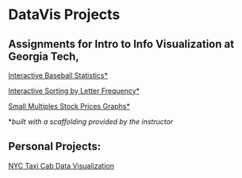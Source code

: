 # DataVis Projects

## Assignments for Intro to Info Visualization at Georgia Tech,
[Interactive Baseball Statistics*](https://ardenwd.github.io/DataVis/lab3/activity_3/index.html)  

[Interactive Sorting by Letter Frequency*](https://ardenwd.github.io/DataVis/lab5/activity3/index.html) 

[Small Multiples Stock Prices Graphs*](https://ardenwd.github.io/DataVis/lab4/activities_3/index.html) 

*_built with a scaffolding provided by the instructor_

## Personal Projects: 
[NYC Taxi Cab Data Visualization](https://ardenwd.github.io/DataVis/taxiVis)
